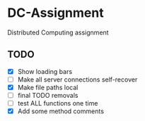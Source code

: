 # DC-Assignment
Distributed Computing assignment

## TODO
- [x] Show loading bars
- [ ] Make all server connections self-recover
- [x] Make file paths local
- [ ] final TODO removals
- [ ] test ALL functions one time
- [x] Add some method comments
